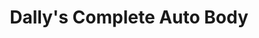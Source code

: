 ---
title: "Dally's Complete Auto Body"
url: /mount-vernon/dallys-complete-auto-body/
shop: car repair
---